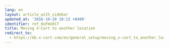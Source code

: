 ```yaml
---
lang: en
layout: article_with_sidebar
updated_at: '2016-10-20 10:12 +0400'
identifier: ref_6oFmUXC7
title: Moving X-Cart to another location
redirect_to:
  - https://kb.x-cart.com/en/general_setup/moving_x-cart_to_another_location.html
---
```


